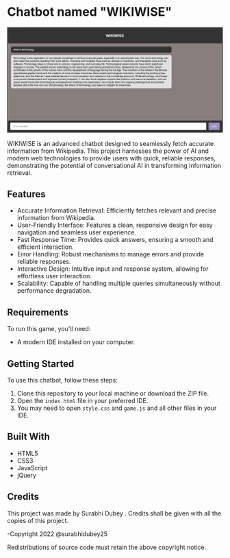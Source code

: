 # Chatbot named "WIKIWISE"

![Example Image](https://github.com/surabhidubey25/Chatbot/blob/main/chatbot.jpg?raw=true)

WIKIWISE is an advanced chatbot designed to seamlessly fetch accurate information from Wikipedia. This project harnesses the power of AI and modern web technologies to provide users with quick, reliable responses, demonstrating the potential of conversational AI in transforming information retrieval.

## Features

- Accurate Information Retrieval: Efficiently fetches relevant and precise information from Wikipedia.
- User-Friendly Interface: Features a clean, responsive design for easy navigation and seamless user experience.
- Fast Response Time: Provides quick answers, ensuring a smooth and efficient interaction.
- Error Handling: Robust mechanisms to manage errors and provide reliable responses.
- Interactive Design: Intuitive input and response system, allowing for effortless user interaction.
- Scalability: Capable of handling multiple queries simultaneously without performance degradation.

## Requirements

To run this game, you'll need:

- A modern IDE installed on your computer.

## Getting Started

To use this chatbot, follow these steps:

1. Clone this repository to your local machine or download the ZIP file.
2. Open the `index.html` file in your preferred IDE.
3. You may need to open `style.css` and `game.js` and all other files in your IDE.

## Built With

- HTML5
- CSS3
- JavaScript
- jQuery

## Credits

This project was made by Surabhi Dubey . Credits shall be given with all the copies of this project.

-Copyright 2022 @surabhidubey25

Redistributions of source code must retain the above copyright notice.
